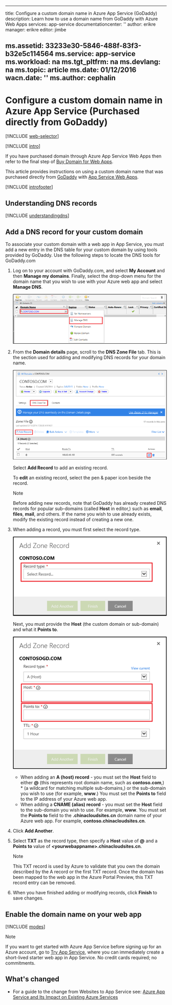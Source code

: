 <!-- not suitable for Mooncake -->

---
title: Configure a custom domain name in Azure App Service (GoDaddy)
description: Learn how to use a domain name from GoDaddy with Azure Web Apps
services: app-service
documentationcenter: ''
author: erikre
manager: erikre
editor: jimbe

ms.assetid: 33233e30-5846-488f-83f3-b32e5c114564
ms.service: app-service
ms.workload: na
ms.tgt_pltfrm: na
ms.devlang: na
ms.topic: article
ms.date: 01/12/2016
wacn.date: ''
ms.author: cephalin
---

# Configure a custom domain name in Azure App Service (Purchased directly from GoDaddy)
[!INCLUDE [web-selector](../../includes/websites-custom-domain-selector.md)]

[!INCLUDE [intro](../../includes/custom-dns-web-site-intro.md)]

If you have purchased domain through Azure App Service Web Apps then refer to the final step of [Buy Domain for Web Apps](./custom-dns-web-site-buydomains-web-app.md).

This article provides instructions on using a custom domain name that was purchased directly from [GoDaddy](https://godaddy.com) with [App Service Web Apps](./app-service-changes-existing-services.md).

[!INCLUDE [introfooter](../../includes/custom-dns-web-site-intro-notes.md)]

## <a name="understanding-records"></a> Understanding DNS records
[!INCLUDE [understandingdns](../../includes/custom-dns-web-site-understanding-dns-raw.md)]

## <a name="bkmk_configurecname"></a> Add a DNS record for your custom domain
To associate your custom domain with a web app in App Service, you must add a new entry in the DNS table for your custom domain by using tools provided by GoDaddy. Use the following steps to locate the DNS tools for GoDaddy.com

1. Log on to your account with GoDaddy.com, and select **My Account** and then **Manage my domains**. Finally, select the drop-down menu for the domain name that you wish to use with your Azure web app and select **Manage DNS**.

    ![custom domain page for GoDaddy](./media/web-sites-godaddy-custom-domain-name/godaddy-customdomain.png)
2. From the **Domain details** page, scroll to the **DNS Zone File** tab. This is the section used for adding and modifying DNS records for your domain name.

    ![DNS Zone File tab](./media/web-sites-godaddy-custom-domain-name/godaddy-zonetab.png)

    Select **Add Record** to add an existing record.

    To **edit** an existing record, select the pen & paper icon beside the record.

    > [!NOTE]
    > Before adding new records, note that GoDaddy has already created DNS records for popular sub-domains (called **Host** in editor,) such as **email**, **files**, **mail**, and others. If the name you wish to use already exists, modify the existing record instead of creating a new one.
    > 
    > 
3. When adding a record, you must first select the record type.

    ![select record type](./media/web-sites-godaddy-custom-domain-name/godaddy-selectrecordtype.png)

    Next, you must provide the **Host** (the custom domain or sub-domain) and what it **Points to**.

    ![add zone record](./media/web-sites-godaddy-custom-domain-name/godaddy-addzonerecord.png)

    * When adding an **A (host) record** - you must set the **Host** field to either **@** (this represents root domain name, such as **contoso.com**,) * (a wildcard for matching multiple sub-domains,) or the sub-domain you wish to use (for example, **www**.) You must set the **Points to** field to the IP address of your Azure web app.
    * When adding a **CNAME (alias) record** - you must set the **Host** field to the sub-domain you wish to use. For example, **www**. You must set the **Points to** field to the **.chinacloudsites.cn** domain name of your Azure web app. For example, **contoso.chinacloudsites.cn**.
4. Click **Add Another**.
5. Select **TXT** as the record type, then specify a **Host** value of **@** and a **Points to** value of **&lt;yourwebappname&gt;.chinacloudsites.cn**.

    > [!NOTE]
    > This TXT record is used by Azure to validate that you own the domain described by the A record or the first TXT record. Once the domain has been mapped to the web app in the Azure Portal Preview, this TXT record entry can be removed.
    > 
    > 
6. When you have finished adding or modifying records, click **Finish** to save changes.

## <a name="enabledomain"></a> Enable the domain name on your web app
[!INCLUDE [modes](../../includes/custom-dns-web-site-enable-on-web-site.md)]

> [!NOTE]
> If you want to get started with Azure App Service before signing up for an Azure account, go to [Try App Service](https://azure.microsoft.com/try/app-service/), where you can immediately create a short-lived starter web app in App Service. No credit cards required; no commitments.
> 
> 

## What's changed
* For a guide to the change from Websites to App Service see: [Azure App Service and Its Impact on Existing Azure Services](./app-service-changes-existing-services.md)